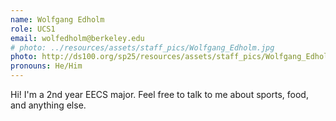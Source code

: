 ```yaml
---
name: Wolfgang Edholm
role: UCS1
email: wolfedholm@berkeley.edu
# photo: ../resources/assets/staff_pics/Wolfgang_Edholm.jpg
photo: http://ds100.org/sp25/resources/assets/staff_pics/Wolfgang_Edholm.jpg
pronouns: He/Him
---
```

Hi! I'm a 2nd year EECS major. Feel free to talk to me about sports, food, and anything else.